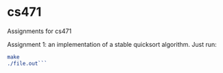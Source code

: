 # cs471
Assignments for cs471


Assignment 1: an implementation of a stable quicksort algorithm. Just run:  
``` cmake . 
make
./file.out```
